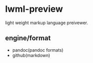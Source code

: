 lwml-preview
=========
light weight markup language preivewer.

engine/format
--------
* pandoc(pandoc formats)
* github(markdown)

